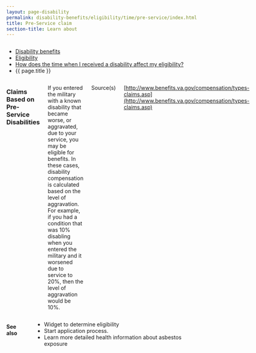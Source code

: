 ```yaml
---
layout: page-disability
permalink: disability-benefits/eligibility/time/pre-service/index.html
title: Pre-Service claim
section-title: Learn about
---
```


<div class="splash" markdown="0">
<div class="row" markdown="0">
<div class="small-12 columns" markdown="0">

<ul class="breadcrumbs" role="menubar" aria-label="Primary">
<li class="parent"><a href="{{ site.url }}/disability-benefits/">Disability benefits</a></li>
<li class="parent"><a href="{{ site.url }}/disability-benefits/eligibility/">Eligibility</a></li>
<li class="parent"><a href="{{ site.url }}/disability-benefits/eligibility/time/">How does the time when I received a disability affect my eligibility?</a></li>
<li class="active">{{ page.title }}</li>
</ul>

</div>
</div>
</div>

<div class="main" role="main" markdown="0">
<div class="section one" markdown="0">
<div class="primary" markdown="0">
<div class="row" markdown="0">
<div class="small-12 columns" markdown="1">

### Claims Based on Pre-Service Disabilities

If you entered the military with a known disability that became worse, or aggravated, due to your service, you may be eligible for benefits. In these cases, disability compensation is calculated based on the level of aggravation.  For example, if you had a condition that was 10% disabling when you entered the military and it worsened due to service to 20%, then the level of aggravation would be 10%.

Source(s)

[http://www.benefits.va.gov/compensation/types-claims.asp](http://www.benefits.va.gov/compensation/types-claims.asp)

</div>
</div>
</div>
</div>

<div class="section secondary" markdown="0">
<div class="row" markdown="0">
<div class="small-12 columns" markdown="1">

#### See also

- Widget to determine eligibility
- Start application process.
- Learn more detailed health information about asbestos exposure

</div>
</div>
</div>


</div>
